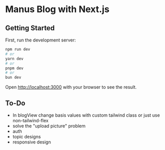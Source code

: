# Manus Blog with Next.js

## Getting Started

First, run the development server:

```bash
npm run dev
# or
yarn dev
# or
pnpm dev
# or
bun dev
```

Open [http://localhost:3000](http://localhost:3000) with your browser to see the result.



## To-Do

* In blogView change basis values with custom tailwind class or just use non-tailwind-flex
* solve the "upload picture" problem
* auth
* topic designs
* responsive design
